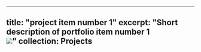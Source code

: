 ----
title: "project item number 1"
excerpt: "Short description of portfolio item number 1<br/><img src='/images/500x300.png'>"
collection: Projects
---
